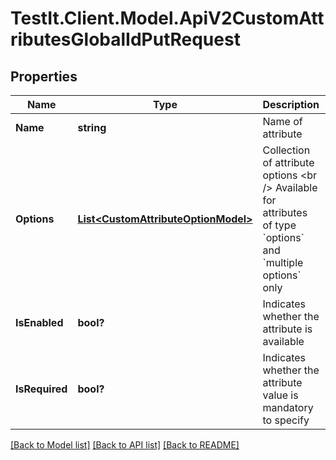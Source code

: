# TestIt.Client.Model.ApiV2CustomAttributesGlobalIdPutRequest

## Properties

Name | Type | Description | Notes
------------ | ------------- | ------------- | -------------
**Name** | **string** | Name of attribute | 
**Options** | [**List&lt;CustomAttributeOptionModel&gt;**](CustomAttributeOptionModel.md) | Collection of attribute options  &lt;br /&gt;  Available for attributes of type &#x60;options&#x60; and &#x60;multiple options&#x60; only | [optional] 
**IsEnabled** | **bool?** | Indicates whether the attribute is available | [optional] 
**IsRequired** | **bool?** | Indicates whether the attribute value is mandatory to specify | [optional] 

[[Back to Model list]](../README.md#documentation-for-models) [[Back to API list]](../README.md#documentation-for-api-endpoints) [[Back to README]](../README.md)

